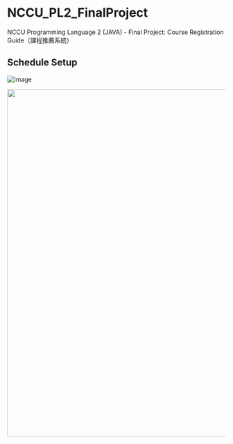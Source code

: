# NCCU_PL2_FinalProject
NCCU Programming Language 2 (JAVA) - Final Project: Course Registration Guide（課程推薦系統）


## Schedule Setup

![image](https://drive.google.com/uc?export=view&id=1KyShRULGgiFt4kGtYsIAKdkb1Yya4bbV)





<img src="https://drive.google.com/uc?export=view&id=1V5Fg6IJ3aNXoXOoUDUF-_l2r-dykmCkp" width="800">
